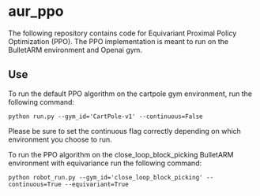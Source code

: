 # aur_ppo

The following repository contains code for Equivariant Proximal Policy Optimization (PPO). The PPO implementation is meant to run on the BulletARM environment and Openai gym.

## Use

To run the default PPO algorithm on the cartpole gym environment, run the following command:

```
python run.py --gym_id='CartPole-v1' --continuous=False
```

Please be sure to set the continuous flag correctly depending on which environment you choose to run.

To run the PPO algorithm on the close_loop_block_picking BulletARM environment with equivariance run the following command:

```
python robot_run.py --gym_id='close_loop_block_picking' --continuous=True --equivariant=True
```

